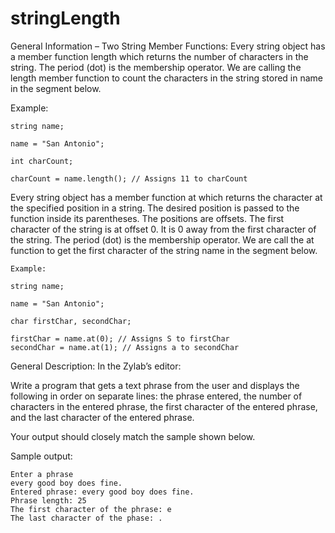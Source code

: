 # stringLength
General Information – Two String Member Functions:
Every string object has a member function length which returns the number of characters in the string. The period (dot) is the membership operator. We are calling the length member function to count the characters in the string stored in name in the segment below.

Example:
```
string name;

name = "San Antonio";

int charCount;

charCount = name.length(); // Assigns 11 to charCount
```
Every string object has a member function at which returns the character at the specified position in a string. The desired position is passed to the function inside its parentheses. The positions are offsets. The first character of the string is at offset 0. It is 0 away from the first character of the string. The period (dot) is the membership operator. We are call the at function to get the first character of the string name in the segment below.
```
Example:

string name;

name = "San Antonio";

char firstChar, secondChar;

firstChar = name.at(0); // Assigns S to firstChar
secondChar = name.at(1); // Assigns a to secondChar
```
General Description:
In the Zylab’s editor:

Write a program that gets a text phrase from the user and displays the following in order on separate lines: the phrase entered, the number of characters in the entered phrase, the first character of the entered phrase, and the last character of the entered phrase.

Your output should closely match the sample shown below.

Sample output:
```
Enter a phrase
every good boy does fine.
Entered phrase: every good boy does fine.
Phrase length: 25
The first character of the phrase: e
The last character of the phase: .
